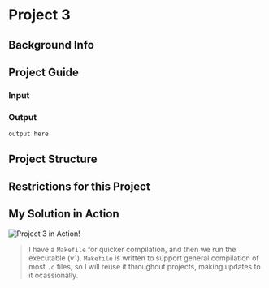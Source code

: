 # Project 3

## Background Info

## Project Guide

### Input

### Output

```Output
output here
```

## Project Structure

## Restrictions for this Project

## My Solution in Action

![Project 3 in Action!](./runningProject3.gif)

> I have a `Makefile` for quicker compilation, and then we run the executable (v1). `Makefile` is written to support general compilation of most `.c` files, so I will reuse it throughout projects, making updates to it ocassionally.
